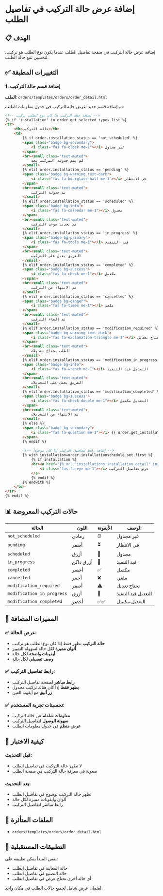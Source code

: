 # إضافة عرض حالة التركيب في تفاصيل الطلب

## 📋 الهدف
إضافة عرض حالة التركيب في صفحة تفاصيل الطلب عندما يكون نوع الطلب هو تركيب، لتحسين تتبع حالة الطلب.

## ✅ التغييرات المطبقة

### 1. إضافة قسم حالة التركيب

**الملف**: `orders/templates/orders/order_detail.html`

تم إضافة قسم جديد لعرض حالة التركيب في جدول معلومات الطلب:

```html
<!-- إضافة حالة التركيب إذا كان نوع الطلب تركيب -->
{% if 'installation' in order.get_selected_types_list %}
<tr>
    <th>حالة التركيب</th>
    <td>
        {% if order.installation_status == 'not_scheduled' %}
        <span class="badge bg-secondary">
            <i class="fas fa-clock me-1"></i> غير مجدول
        </span>
        <br><small class="text-muted">
            لم يتم جدولة التركيب بعد
        </small>
        {% elif order.installation_status == 'pending' %}
        <span class="badge bg-warning text-dark">
            <i class="fas fa-hourglass-half me-1"></i> في الانتظار
        </span>
        <br><small class="text-muted">
            تم جدولة التركيب
        </small>
        {% elif order.installation_status == 'scheduled' %}
        <span class="badge bg-info">
            <i class="fas fa-calendar me-1"></i> مجدول
        </span>
        <br><small class="text-muted">
            تم تحديد موعد التركيب
        </small>
        {% elif order.installation_status == 'in_progress' %}
        <span class="badge bg-primary">
            <i class="fas fa-tools me-1"></i> قيد التنفيذ
        </span>
        <br><small class="text-muted">
            الفريق يعمل على التركيب
        </small>
        {% elif order.installation_status == 'completed' %}
        <span class="badge bg-success">
            <i class="fas fa-check me-1"></i> مكتمل
        </span>
        <br><small class="text-muted">
            تم الانتهاء من التركيب
        </small>
        {% elif order.installation_status == 'cancelled' %}
        <span class="badge bg-danger">
            <i class="fas fa-times me-1"></i> ملغي
        </span>
        <br><small class="text-muted">
            تم إلغاء التركيب
        </small>
        {% elif order.installation_status == 'modification_required' %}
        <span class="badge bg-warning text-dark">
            <i class="fas fa-exclamation-triangle me-1"></i> يحتاج تعديل
        </span>
        <br><small class="text-muted">
            الطلب يحتاج تعديلات
        </small>
        {% elif order.installation_status == 'modification_in_progress' %}
        <span class="badge bg-info">
            <i class="fas fa-wrench me-1"></i> التعديل قيد التنفيذ
        </span>
        <br><small class="text-muted">
            الفريق يعمل على التعديلات
        </small>
        {% elif order.installation_status == 'modification_completed' %}
        <span class="badge bg-success">
            <i class="fas fa-check-double me-1"></i> التعديل مكتمل
        </span>
        <br><small class="text-muted">
            تم الانتهاء من التعديلات
        </small>
        {% else %}
        <span class="badge bg-secondary">
            <i class="fas fa-question me-1"></i> {{ order.get_installation_status_display }}
        </span>
        {% endif %}
        
        <!-- إضافة رابط لتفاصيل التركيب إذا كان موجوداً -->
        {% with installation=order.installationschedule_set.first %}
            {% if installation %}
            <br><a href="{% url 'installations:installation_detail' installation.id %}" class="btn btn-sm btn-outline-primary mt-2">
                <i class="fas fa-eye me-1"></i> عرض تفاصيل التركيب
            </a>
            {% endif %}
        {% endwith %}
    </td>
</tr>
{% endif %}
```

## 📊 حالات التركيب المعروضة

| الحالة | اللون | الأيقونة | الوصف |
|--------|-------|----------|-------|
| `not_scheduled` | رمادي | ⏰ | غير مجدول |
| `pending` | أصفر | ⏳ | في الانتظار |
| `scheduled` | أزرق | 📅 | مجدول |
| `in_progress` | أزرق داكن | 🔧 | قيد التنفيذ |
| `completed` | أخضر | ✅ | مكتمل |
| `cancelled` | أحمر | ❌ | ملغي |
| `modification_required` | أصفر | ⚠️ | يحتاج تعديل |
| `modification_in_progress` | أزرق | 🔧 | التعديل قيد التنفيذ |
| `modification_completed` | أخضر | ✅✅ | التعديل مكتمل |

## 🎯 المميزات المضافة

### ✅ عرض الحالة:
- **حالة التركيب** تظهر فقط إذا كان نوع الطلب هو تركيب
- **ألوان مميزة** لكل حالة لسهولة التمييز
- **أيقونات واضحة** لكل حالة
- **وصف تفصيلي** لكل حالة

### ✅ رابط تفاصيل التركيب:
- **رابط مباشر** لصفحة تفاصيل التركيب
- **يظهر فقط** إذا كان هناك تركيب مجدول
- **زر أنيق** مع أيقونة العين

### ✅ تحسينات تجربة المستخدم:
- **معلومات شاملة** عن حالة التركيب
- **سهولة الوصول** لتفاصيل التركيب
- **عرض منظم** في جدول معلومات الطلب

## 🔧 كيفية الاختبار

### قبل التحديث:
- لا تظهر حالة التركيب في تفاصيل الطلب
- صعوبة في معرفة حالة التركيب من صفحة الطلب

### بعد التحديث:
- تظهر حالة التركيب بوضوح في تفاصيل الطلب
- ألوان وأيقونات مميزة لكل حالة
- رابط مباشر لتفاصيل التركيب

## 📁 الملفات المتأثرة

- `orders/templates/orders/order_detail.html`

## 🔄 التطبيقات المستقبلية

نفس المبدأ يمكن تطبيقه على:
- حالة المعاينة في تفاصيل الطلب
- حالة التصنيع في تفاصيل الطلب
- أي حالة أخرى تحتاج عرض في تفاصيل الطلب

لضمان عرض شامل لجميع حالات الطلب في مكان واحد. 